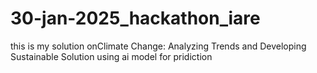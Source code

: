 # 30-jan-2025_hackathon_iare
 this is my solution onClimate Change: Analyzing Trends and Developing Sustainable Solution using ai model for pridiction
